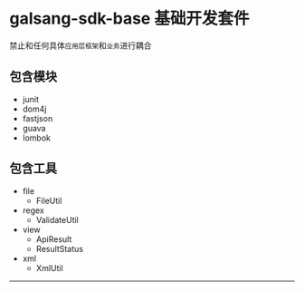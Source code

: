 # galsang-sdk-base  基础开发套件

禁止和任何具体`应用层框架`和`业务`进行耦合

## 包含模块
- junit
- dom4j
- fastjson
- guava
- lombok

## 包含工具

- file
    - FileUtil    
- regex
    - ValidateUtil
- view
    - ApiResult
    - ResultStatus
- xml
    - XmlUtil

---
